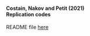 
#### Costain, Nakov and Petit (2021)<br>Replication codes

README file [here](https://github.com/borjapetit/costainnakovpetit2021/blob/main/README.pdf)

